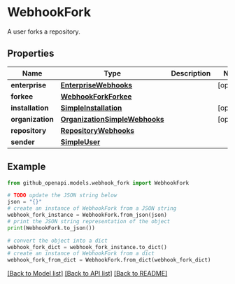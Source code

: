 # WebhookFork

A user forks a repository.

## Properties

Name | Type | Description | Notes
------------ | ------------- | ------------- | -------------
**enterprise** | [**EnterpriseWebhooks**](EnterpriseWebhooks.md) |  | [optional] 
**forkee** | [**WebhookForkForkee**](WebhookForkForkee.md) |  | 
**installation** | [**SimpleInstallation**](SimpleInstallation.md) |  | [optional] 
**organization** | [**OrganizationSimpleWebhooks**](OrganizationSimpleWebhooks.md) |  | [optional] 
**repository** | [**RepositoryWebhooks**](RepositoryWebhooks.md) |  | 
**sender** | [**SimpleUser**](SimpleUser.md) |  | 

## Example

```python
from github_openapi.models.webhook_fork import WebhookFork

# TODO update the JSON string below
json = "{}"
# create an instance of WebhookFork from a JSON string
webhook_fork_instance = WebhookFork.from_json(json)
# print the JSON string representation of the object
print(WebhookFork.to_json())

# convert the object into a dict
webhook_fork_dict = webhook_fork_instance.to_dict()
# create an instance of WebhookFork from a dict
webhook_fork_from_dict = WebhookFork.from_dict(webhook_fork_dict)
```
[[Back to Model list]](../README.md#documentation-for-models) [[Back to API list]](../README.md#documentation-for-api-endpoints) [[Back to README]](../README.md)



